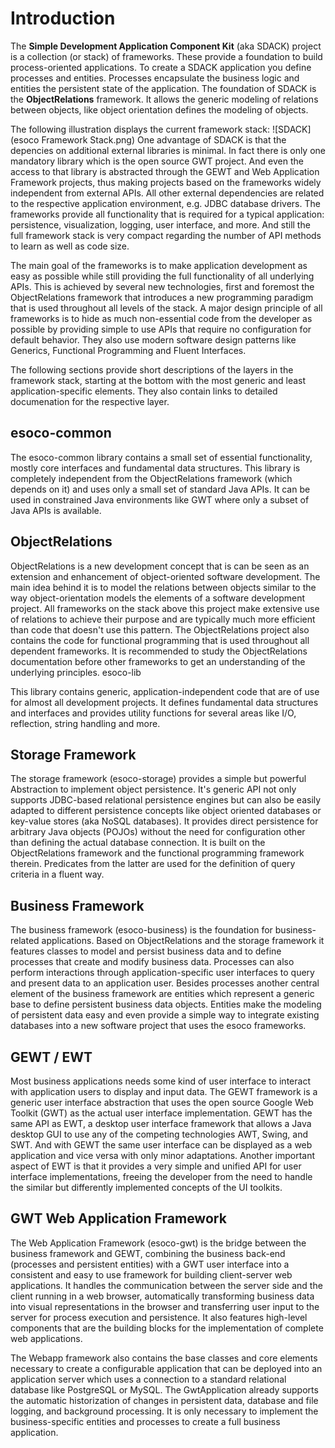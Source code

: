# Introduction
The **Simple Development Application Component Kit** (aka SDACK) project is a collection (or stack) of frameworks. These provide a foundation to build process-oriented applications. To create a SDACK application you define processes and entities. Processes encapsulate the business logic and entities the persistent state of the application. The foundation of SDACK is the **ObjectRelations** framework. It allows the generic modeling of relations between objects, like object orientation defines the modeling of objects.

The following illustration displays the current framework stack:
![SDACK](esoco Framework Stack.png)
One advantage of SDACK is that the depencies on additional external libraries is minimal. In fact there is only one mandatory library which is the open source GWT project. And even the access to that library is abstracted through the GEWT and Web Application Framework projects, thus making projects based on the frameworks widely independent from external APIs. All other external dependencies are related to the respective application environment, e.g. JDBC database drivers. The frameworks provide all functionality that is required for a typical application: persistence, visualization, logging, user interface, and more. And still the full framework stack is very compact regarding the number of API methods to learn as well as code size.

The main goal of the frameworks is to make application development as easy as possible while still providing the full functionality of all underlying APIs. This is achieved by several new technologies, first and foremost the ObjectRelations framework that introduces a new programming paradigm that is used throughout all levels of the stack. A major design principle of all frameworks is to hide as much non-essential code from the developer as possible by providing simple to use APIs that require no configuration for default behavior. They also use modern software design patterns like Generics, Functional Programming and Fluent Interfaces.

The following sections provide short descriptions of the layers in the framework stack, starting at the bottom with the most generic and least application-specific elements. They also contain links to detailed documenation for the respective layer.

## esoco-common

The esoco-common library contains a small set of essential functionality, mostly core interfaces and fundamental data structures. This library is completely independent from the ObjectRelations framework (which depends on it) and uses only a small set of standard Java APIs. It can be used in constrained Java environments like GWT where only a subset of Java APIs is available.

## ObjectRelations

ObjectRelations is a new development concept that is can be seen as an extension and enhancement of object-oriented software development. The main idea behind it is to model the relations between objects similar to the way object-orientation models the elements of a software development project. All frameworks on the stack above this project make extensive use of relations to achieve their purpose and are typically much more efficient than code that doesn't use this pattern. The ObjectRelations project also contains the code for functional programming that is used throughout all dependent frameworks. It is recommended to study the ObjectRelations documentation before other frameworks to get an understanding of the underlying principles.
esoco-lib

This library contains generic, application-independent code that are of use for almost all development projects. It defines fundamental data structures and interfaces and provides utility functions for several areas like I/O, reflection, string handling and more.

## Storage Framework

The storage framework (esoco-storage) provides a simple but powerful Abstraction to implement object persistence. It's generic API not only supports JDBC-based relational persistence engines but can also be easily adapted to different persistence concepts like object oriented databases or key-value stores (aka NoSQL databases). It provides direct persistence for arbitrary Java objects (POJOs) without the need for configuration other than defining the actual database connection. It is built on the ObjectRelations framework and the functional programming framework therein. Predicates from the latter are used for the definition of query criteria in a fluent way.

## Business Framework

The business framework (esoco-business) is the foundation for business-related applications. Based on ObjectRelations and the storage framework it features classes to model and persist business data and to define processes that create and modify business data. Processes can also perform interactions through application-specific user interfaces to query and present data to an application user. Besides processes another central element of the business framework are entities which represent a generic base to define persistent business data objects. Entities make the modeling of persistent data easy and even provide a simple way to integrate existing databases into a new software project that uses the esoco frameworks.

## GEWT / EWT

Most business applications needs some kind of user interface to interact with application users to display and input data. The GEWT framework is a generic user interface abstraction that uses the open source Google Web Toolkit (GWT) as the actual user interface implementation. GEWT has the same API as EWT, a desktop user interface framework that allows a Java desktop GUI to use any of the competing technologies AWT, Swing, and SWT. And with GEWT the same user interface can be displayed as a web application and vice versa with only minor adaptations. Another important aspect of EWT is that it provides a very simple and unified API for user interface implementations, freeing the developer from the need to handle the similar but differently implemented concepts of the UI toolkits.

## GWT Web Application Framework

The Web Application Framework (esoco-gwt) is the bridge between the business framework and GEWT, combining the business back-end (processes and persistent entities) with a GWT user interface into a consistent and easy to use framework for building client-server web applications. It handles the communication between the server side and the client running in a web browser, automatically transforming business data into visual representations in the browser and transferring user input to the server for process execution and persistence. It also features high-level components that are the building blocks for the implementation of complete web applications.

The Webapp framework also contains the base classes and core elements necessary to create a configurable application that can be deployed into an application server which uses a connection to a standard relational database like PostgreSQL or MySQL. The GwtApplication already supports the automatic historization of changes in persistent data, database and file logging, and background processing. It is only necessary to implement the business-specific entities and processes to create a full business application.